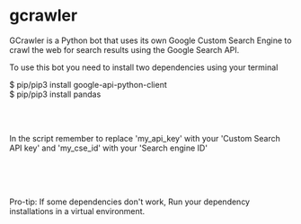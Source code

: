 # gcrawler

GCrawler is a Python bot that uses its own Google Custom Search Engine to crawl the web for search results using the Google Search API.
<br>

To use this bot you need to install two dependencies using your terminal
<br>

$ pip/pip3 install google-api-python-client
<br>
$ pip/pip3 install pandas

<br>
<br>

In the script remember to replace 'my_api_key' with your 'Custom Search API key' and 'my_cse_id' with your 'Search engine ID'

<br>
<br>
<br>

Pro-tip:
If some dependencies don't work,
Run your dependency installations in a virtual environment.
